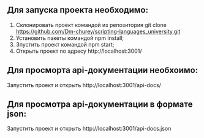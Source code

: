 ## Для запуска проекта необходимо:
 1) Склонировать проект командой из репозитория git clone https://github.com/Dm-churey/scripting-languages_university.git
 2) Установить пакеты командой npm install;
 3) Зпустить проект командой npm start;
 4) Открыть проект по адресу http://localhost:3001/

## Для просморта api-документации необхоимо:
 Запустить проект и открыть http://localhost:3001/api-docs/

## Для просмотра api-документации в формате json:
 Запустить проект и открыть http://localhost:3001/api-docs.json
